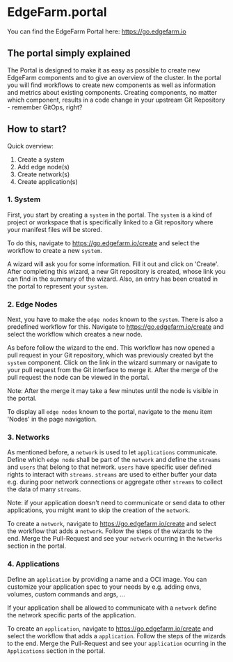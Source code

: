 # EdgeFarm.portal

You can find the EdgeFarm Portal here: https://go.edgefarm.io


## The portal simply explained

The Portal is designed to make it as easy as possible to create new EdgeFarm components and to give an overview of the cluster. In the portal you will find workflows to create new components as well as information and metrics about existing components.
Creating components, no matter which component, results in a code change in your upstream Git Repository - remember GitOps, right?

## How to start?

Quick overview:

1. Create a system
2. Add edge node(s)
3. Create network(s)
4. Create application(s)

### 1. System

First, you start by creating a `system` in the portal. The `system` is a kind of project or workspace that is specifically linked to a Git repository where your manifest files will be stored.

To do this, navigate to https://go.edgefarm.io/create and select the workflow to create a new `system`.

A wizard will ask you for some information. Fill it out and click on 'Create'. After completing this wizard, a new Git repository is created, whose link you can find in the summary of the wizard. Also, an entry has been created in the portal to represent your `system`.

### 2. Edge Nodes

Next, you have to make the `edge nodes` known to the `system`. There is also a predefined workflow for this. Navigate to https://go.edgefarm.io/create and select the workflow which creates a new node.

As before follow the wizard to the end. This workflow has now opened a pull request in your Git repository, which was previously created byt the `system` component. Click on the link in the wizard summary or navigate to your pull request from the Git interface to merge it. After the merge of the pull request the node can be viewed in the portal.

Note: After the merge it may take a few minutes until the node is visible in the portal.

To display all `edge nodes` known to the portal, navigate to the menu item 'Nodes' in the page navigation.

### 3. Networks

As mentioned before, a `network` is used to let `applications` communicate. Define which `edge node` shall be part of the `network` and define the `streams` and `users` that belong to that network. `users` have specific user defined rights to interact with `streams`. `streams` are used to either buffer your data e.g. during poor network connections or aggregate other `streams` to collect the data of many `streams`.

Note: if your application doesn't need to communicate or send data to other applications, you might want to skip the creation of the `network`. 

To create a `network`, navigate to https://go.edgefarm.io/create and select the workflow that adds a `network`. Follow the steps of the wizards to the end. Merge the Pull-Request and see your `network` ocurring in the `Networks` section in the portal.

### 4. Applications

Define an `application` by providing a name and a OCI image. You can customize your application spec to your needs by e.g. adding envs, volumes, custom commands and args, ...

If your application shall be allowed to communicate with a `network` define the network specific parts of the application.

To create an `application`, navigate to https://go.edgefarm.io/create and select the workflow that adds a `application`. Follow the steps of the wizards to the end. Merge the Pull-Request and see your `application` ocurring in the `Applications` section in the portal.